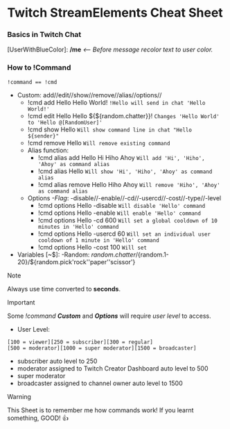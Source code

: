 # **Twitch StreamElements Cheat Sheet**
### Basics in Twitch Chat
[UserWithBlueColor]: **/me** _<-- Before message recolor text to user color._
### How to !Command
`!command == !cmd`
+ Custom: add//edit//show//remove//alias//options//
  - !cmd add Hello Hello World! `!Hello will send in chat 'Hello World!'`
  - !cmd edit Hello Hello ${${random.chatter}}! `Changes 'Hello World' to 'Hello @[RandomUser]'`
  - !cmd show Hello `Will show command line in chat "Hello ${sender}"`
  - !cmd remove Hello `Will remove existing command`
  + Alias function:
    - !cmd alias add Hello Hi Hiho Ahoy `Will add 'Hi', 'Hiho', 'Ahoy' as command alias`
    - !cmd alias Hello `Will show 'Hi', 'Hiho', 'Ahoy' as command alias`
    - !cmd alias remove Hello Hiho Ahoy `Will remove 'Hiho', 'Ahoy' as command alias`
  + Options _-Flag_: -disable//-enable//-cd//-usercd//-cost//-type//-level
    - !cmd options Hello -disable `Will disable 'Hello' command`
    - !cmd options Hello -enable `Will enable 'Hello' command`
    - !cmd options Hello -cd 600 `Will set a global cooldown of 10 minutes in 'Hello' command`
    - !cmd options Hello -usercd 60 `Will set an individual user cooldown of 1 minute in 'Hello' command`
    - !cmd options Hello -cost 100 `Will set`
+ Variables [~$]:
  -Random: ${random.chatter}/${random.1-20}/${random.pick'rock''paper''scissor'}

> [!note]
> Always use time converted to **seconds**.

> [!important]
> Some _!command_ ***Custom*** and ***Options*** will require _user level_ to access.

- User Level:
```
[100 = viewer][250 = subscriber][300 = regular]
[500 = moderator][1000 = super moderator][1500 = broadcaster]
```
  - subscriber auto level to 250
  - moderator assigned to Twitch Creator Dashboard auto level to 500
  - super moderator
  - broadcaster assigned to channel owner auto level to 1500

> [!warning]
> This Sheet is to remember me how commands work! If you learnt something, GOOD! 👍
> 
